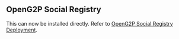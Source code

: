## OpenG2P Social Registry

This can now be installed directly. Refer to [OpenG2P Social Registry Deployment](https://docs.openg2p.org/social-registry/deployment).
